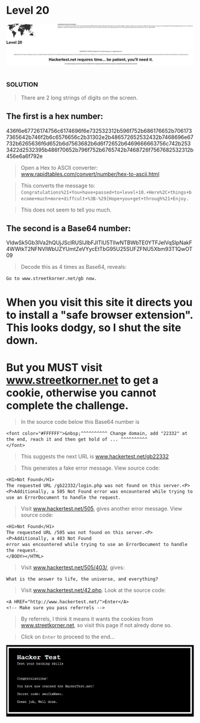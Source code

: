 # Level 20

![Alt text](level20.PNG?raw=true)

#
### SOLUTION

> There are 2 long strings of digits on the screen.

## The first is a hex number:
436f6e67726174756c6174696f6e732532312b596f752b686176652b7061737365642b746f2b6c6576656c2b31302e2b486572652532432b7468696e67732b6265636f6d652b6d7563682b6d6f72652b6469666663756c742b2533422d2532395b486f70652b796f752b6765742b7468726f7567682532312b456e6a6f792e

> Open a Hex to ASCII converter: www.rapidtables.com/convert/number/hex-to-ascii.html

> This converts the message to:
`Congratulations%21+You+have+passed+to+level+10.+Here%2C+things+become+much+more+diffcult+%3B-%29[Hope+you+get+through%21+Enjoy.`

> This does not seem to tell you much.

## The second is a Base64 number:
VldwSk5Gb3lVa2hQUjJSclRUSlJlbFJITlU5TlIwNTBWbTE0YTFJelVqSlpNakF4WWtkT2NFNVlWbUZYUmtZeVYycEtTbG95U25SUFZFNU5Xbm93T1QwOT09

> Decode this as 4 times as Base64, reveals:

	Go to www.streetkorner.net/gb now.
	
# When you visit this site it directs you to install a "safe browser extension". This looks dodgy, so I shut the site down.

# But you MUST visit www.streetkorner.net to get a cookie, otherwise you cannot complete the challenge.

> In the source code below this Base64 number is

	<font color="#FFFFFF">&nbsp;^^^^^^^^^^ Change domain, add "22332" at the end, reach it and then get hold of ... ^^^^^^^^^^
	</font>
	
> This suggests the next URL is www.hackertest.net/gb22332

> This generates a fake error message. View source code:

	<H1>Not Found</H1>
	The requested URL /gb22332/login.php was not found on this server.<P>
	<P>Additionally, a 505 Not Found error was encountered while trying to use an ErrorDocument to handle the request.

> Visit www.hackertest.net/505, gives another error message. View source code:

	<H1>Not Found</H1>
	The requested URL /505 was not found on this server.<P>
	<P>Additionally, a 403 Not Found
	error was encountered while trying to use an ErrorDocument to handle the request.
	</BODY></HTML>

> Visit www.hackertest.net/505/403/, gives: 

	What is the answer to life, the universe, and everything?

> Visit www.hackertest.net/42.php. Look at the source code:

	<A HREF="http://www.hackertest.net/">Enter</A>
	<!-- Make sure you pass referrels -->

> By referrels, I think it means it wants the cookies from www.streetkorner.net, so visit this page if not alredy done so.

> Click on `Enter` to proceed to the end...

![Alt text](congrats.PNG?raw=true)
